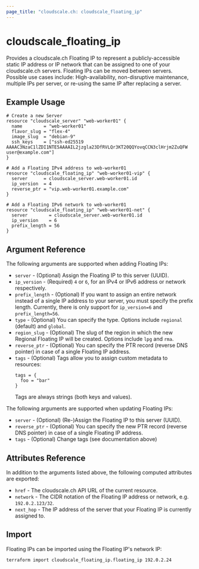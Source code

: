 ```yaml
---
page_title: "cloudscale.ch: cloudscale_floating_ip"
---
```


# cloudscale\_floating\_ip

Provides a cloudscale.ch Floating IP to represent a publicly-accessible static IP address or IP network that can be assigned to one of your cloudscale.ch servers. Floating IPs can be moved between servers. Possible use cases include: High-availability, non-disruptive maintenance, multiple IPs per server, or re-using the same IP after replacing a server.

## Example Usage

```hcl
# Create a new Server
resource "cloudscale_server" "web-worker01" {
  name        = "web-worker01"
  flavor_slug = "flex-4"
  image_slug  = "debian-9"
  ssh_keys    = ["ssh-ed25519 AAAAC3NzaC1lZDI1NTE5AAAAIL2jzgla23DfRVLQr3KT20QQYovqCCN3clHrjm2ZuQFW user@example.com"]
}

# Add a Floating IPv4 address to web-worker01
resource "cloudscale_floating_ip" "web-worker01-vip" {
  server      = cloudscale_server.web-worker01.id
  ip_version  = 4
  reverse_ptr = "vip.web-worker01.example.com"
}

# Add a Floating IPv6 network to web-worker01
resource "cloudscale_floating_ip" "web-worker01-net" {
  server        = cloudscale_server.web-worker01.id
  ip_version    = 6
  prefix_length = 56
}
```

## Argument Reference

The following arguments are supported when adding Floating IPs:

* `server` - (Optional) Assign the Floating IP to this server (UUID).
* `ip_version` - (Required) `4` or `6`, for an IPv4 or IPv6 address or network respectively.
* `prefix_length` - (Optional) If you want to assign an entire network instead of a single IP address to your server, you must specify the prefix length. Currently, there is only support for `ip_version=6` and `prefix_length=56`.
* `type` - (Optional) You can specify the type. Options include `regional` (default) and `global`.
* `region_slug` - (Optional) The slug of the region in which the new Regional Floating IP will be created. Options include `lpg` and `rma`.
* `reverse_ptr` - (Optional) You can specify the PTR record (reverse DNS pointer) in case of a single Floating IP address.
* `tags` - (Optional) Tags allow you to assign custom metadata to resources:
  ```
  tags = {
    foo = "bar"
  }
  ```
  Tags are always strings (both keys and values).

The following arguments are supported when updating Floating IPs:

* `server` - (Optional) (Re-)Assign the Floating IP to this server (UUID).
* `reverse_ptr` - (Optional) You can specify the new PTR record (reverse DNS pointer) in case of a single Floating IP address.
* `tags` - (Optional) Change tags (see documentation above)

## Attributes Reference

In addition to the arguments listed above, the following computed attributes are exported:

* `href` - The cloudscale.ch API URL of the current resource.
* `network` - The CIDR notation of the Floating IP address or network, e.g. `192.0.2.123/32`.
* `next_hop` - The IP address of the server that your Floating IP is currently assigned to.


## Import

Floating IPs can be imported using the Floating IP's network IP:

```
terraform import cloudscale_floating_ip.floating_ip 192.0.2.24
```
